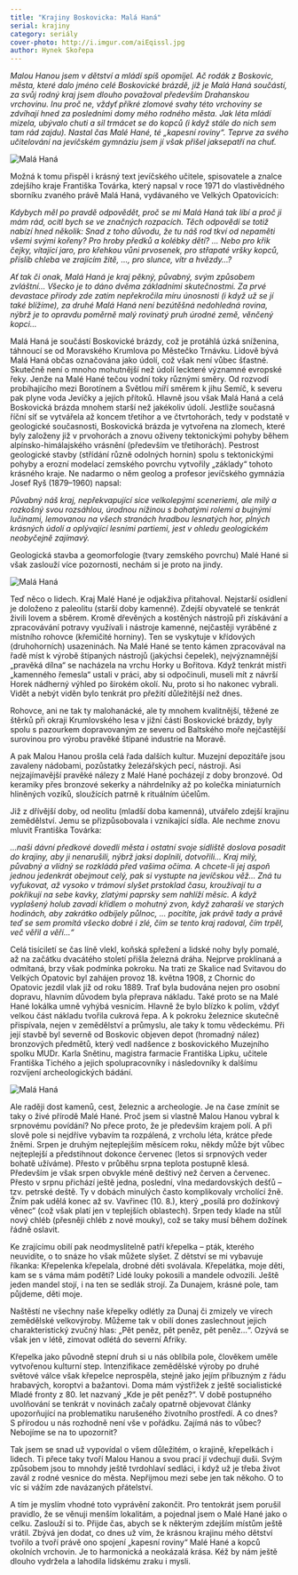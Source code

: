 ```yaml
---
title: "Krajiny Boskovicka: Malá Haná"
serial: krajiny
category: seriály
cover-photo: http://i.imgur.com/aiEqissl.jpg
author: Hynek Skořepa
---
```


*Malou Hanou jsem v dětství a mládí spíš opomíjel. Ač rodák z Boskovic, města, které dalo jméno celé Boskovické brázdě, jíž je Malá Haná součástí, za svůj rodný kraj jsem dlouho považoval především Drahanskou vrchovinu. Inu proč ne, vždyť příkré zlomové svahy této vrchoviny se zdvíhají hned za posledními domy mého rodného města. Jak léta mládí mizela, ubývalo chuti a sil trmácet se do kopců (i když stále do nich sem tam rád zajdu). Nastal čas Malé Hané, té „kapesní roviny“. Teprve za svého učitelování na jevíčském gymnáziu jsem jí však přišel jaksepatří na chuť.*

<img src="http://i.imgur.com/ZsAWXjf.jpg" alt="Malá Haná" class="img-responsive">

Možná k tomu přispěl i krásný text jevíčského učitele, spisovatele a znalce zdejšího kraje Františka Továrka, který napsal v roce 1971 do vlastivědného sborníku zvaného právě Malá Haná, vydávaného ve Velkých Opatovicích:

*Kdybych měl po pravdě odpovědět, proč se mi Malá Haná tak líbí a proč ji mám rád, ocitl bych se ve značných rozpacích. Těch odpovědí se totiž nabízí hned několik: Snad z toho důvodu, že tu náš rod tkví od nepaměti všemi svými kořeny? Pro hroby předků a kolébky dětí? … Nebo pro křik čejky, vítající jaro, pro křehkou vůni prvosenek, pro střapaté vršky kopců, příslib chleba ve zrajícím žitě, …, pro slunce, vítr a hvězdy…?*

*Ať tak či onak, Malá Haná je kraj pěkný, půvabný, svým způsobem zvláštní… Všecko je to dáno dvěma základními skutečnostmi. Za prvé devastace přírody zde zatím nepřekročila míru únosnosti (i když už se jí také blížíme), za druhé Malá Haná není bezútěšná nedohledná rovina, nýbrž je to opravdu poměrně malý rovinatý pruh úrodné země, věnčený kopci…*

Malá Haná je součástí Boskovické brázdy, což je protáhlá úzká sníženina, táhnoucí se od Moravského Krumlova po Městečko Trnávku. Lidově bývá Malá Haná občas označována jako údolí, což však není vůbec šťastné. Skutečně není o mnoho mohutnější než údolí leckteré významné evropské řeky. Jenže na Malé Hané tečou vodní toky různými směry. Od rozvodí probíhajícího mezi Borotínem a Světlou míří směrem k jihu Semíč, k severu pak plyne voda Jevíčky a jejích přítoků. Hlavně jsou však Malá Haná a celá Boskovická brázda mnohem starší než jakékoliv údolí. Jestliže současná říční síť se vytvářela až koncem třetihor a ve čtvrtohorách, tedy v podstatě v geologické současnosti, Boskovická brázda je vytvořena na zlomech, které byly založeny již v prvohorách a znovu oživeny tektonickými pohyby během alpínsko-himálajského vrásnění (především ve třetihorách). Pestrost geologické stavby (střídání různě odolných hornin) spolu s tektonickými pohyby a erozní modelací zemského povrchu vytvořily „základy“ tohoto krásného kraje. Ne nadarmo o něm geolog a profesor jevíčského gymnázia Josef Ryš (1879–1960) napsal:

*Půvabný náš kraj, nepřekvapující sice velkolepými sceneriemi, ale milý a rozkošný svou rozsáhlou, úrodnou nížinou s bohatými rolemi a bujnými lučinami, lemovanou na všech stranách hradbou lesnatých hor, plných krásných údolí a oplývající lesními partiemi, jest v ohledu geologickém neobyčejně zajímavý.*

Geologická stavba a geomorfologie (tvary zemského povrchu) Malé Hané si však zaslouží více pozornosti, nechám si je proto na jindy.

<img src="http://i.imgur.com/cjoIjCW.jpg" alt="Malá Haná" class="img-responsive">

Teď něco o lidech. Kraj Malé Hané je odjakživa přitahoval. Nejstarší osídlení je doloženo z paleolitu (starší doby kamenné). Zdejší obyvatelé se tenkrát živili lovem a sběrem. Kromě dřevěných a kostěných nástrojů při získávání a zpracovávání potravy využívali i nástroje kamenné, nejčastěji vyráběné z místního rohovce (křemičité horniny). Ten se vyskytuje v křídových (druhohorních) usazeninách. Na Malé Hané se tento kámen zpracovával na řadě míst k výrobě štípaných nástrojů (jakýchsi čepelek), nejvýznamnější „pravěká dílna“ se nacházela na vrchu Horky u Bořitova. Když tenkrát mistři „kamenného řemesla“ ustali v práci, aby si odpočinuli, museli mít z návrší Horek nádherný výhled po širokém okolí. Nu, proto si ho nakonec vybrali. Vidět a nebýt viděn bylo tenkrát pro přežití důležitější než dnes.

Rohovce, ani ne tak ty malohanácké, ale ty mnohem kvalitnější, těžené ze štěrků při okraji Krumlovského lesa v jižní části Boskovické brázdy, byly spolu s pazourkem dopravovaným ze severu od Baltského moře nejčastější surovinou pro výrobu pravěké štípané industrie na Moravě. 

A pak Malou Hanou prošla celá řada dalších kultur. Muzejní depozitáře jsou zavaleny nádobami, pozůstatky železářských pecí, nástroji. Asi nejzajímavější pravěké nálezy z Malé Hané pocházejí z doby bronzové. Od keramiky přes bronzové sekerky a náhrdelníky až po kolečka miniaturních hliněných vozíků, sloužících patrně k rituálním účelům.

Již z dřívější doby, od neolitu (mladší doba kamenná), utvářelo zdejší krajinu zemědělství. Jemu se přizpůsobovala i vznikající sídla. Ale nechme znovu mluvit Františka Továrka:

*…naši dávní předkové dovedli města i ostatní svoje sídliště doslova posadit do krajiny, aby ji nenarušili, nýbrž jaksi doplnili, dotvořili… Kraj milý, půvabný a vlídný se rozkládá před vašima očima. A chcete-li jej aspoň jednou jedenkrát obejmout celý, pak si vystupte na jevíčskou věž… Zná tu vyfukovat, až vysoko v trámoví slyšet prstoklad času, kroužívají tu a pokřikují na sebe kavky, zlatými paprsky sem nahlíží měsíc. A když vyplašený holub zavadí křídlem o mohutný zvon, když zaharaší ve starých hodinách, aby zakrátko odbíjely půlnoc, … pocítíte, jak právě tady a právě teď se sem promítá všecko dobré i zlé, čím se tento kraj radoval, čím trpěl, več věřil a věří…“*

Celá tisíciletí se čas líně vlekl, koňská spřežení a lidské nohy byly pomalé, až na začátku dvacátého století přišla železná dráha. Nejprve proklínaná a odmítaná, brzy však podmínka pokroku. Na trati ze Skalice nad Svitavou do Velkých Opatovic byl zahájen provoz 18. května 1908, z Chornic do Opatovic jezdil vlak již od roku 1889. Trať byla budována nejen pro osobní dopravu, hlavním důvodem byla přeprava nákladu. Také proto se na Malé Hané lokálka umně vyhýbá vesnicím. Hlavně že bylo blízko k polím, vždyť velkou část nákladu tvořila cukrová řepa. A k pokroku železnice skutečně přispívala, nejen v zemědělství a průmyslu, ale taky k tomu vědeckému. Při její stavbě byl severně od Boskovic objeven depot (hromadný nález) bronzových předmětů, který vedl nadšence z boskovického Muzejního spolku MUDr. Karla Snětinu, magistra farmacie Františka Lipku, učitele Františka Tichého a jejich spolupracovníky i následovníky k dalšímu rozvíjení archeologických bádání.

<img src="http://i.imgur.com/aiEqiss.jpg" alt="Malá Haná" class="img-responsive">

Ale raději dost kamenů, cest, železnic a archeologie. Je na čase zmínit se taky o živé přírodě Malé Hané. Proč jsem si vlastně Malou Hanou vybral k srpnovému povídání? No přece proto, že je především krajem polí. A při slově pole si nejdříve vybavím ta rozpálená, z vrcholu léta, krátce přede žněmi. Srpen je druhým nejteplejším měsícem roku, někdy může být vůbec nejteplejší a předstihnout dokonce červenec (letos si srpnových veder bohatě užíváme). Přesto v průběhu srpna teplota postupně klesá. Především je však srpen obvykle méně deštivý než červen a červenec. Přesto v srpnu přichází ještě jedna, poslední, vlna medardovských dešťů – tzv. petrské deště. Ty v dobách minulých často komplikovaly vrcholící žně. Žním pak udělá konec až sv. Vavřinec (10. 8.), který „posílá pro dožínkový věnec“ (což však platí jen v teplejších oblastech). Srpen tedy klade na stůl nový chléb (přesněji chléb z nové mouky), což se taky musí během dožínek řádně oslavit.

Ke zrajícímu obilí pak neodmyslitelně patří křepelka – pták, kterého neuvidíte, o to snáze ho však můžete slyšet. Z dětství se mi vybavuje říkanka: Křepelenka křepelala, drobné děti svolávala. Křepelátka, moje děti, kam se s váma mám poděti? Lidé louky pokosili a mandele odvozili. Ještě jeden mandel stojí, i na ten se sedlák strojí. Za Dunajem, krásné pole, tam půjdeme, děti moje.

Naštěstí ne všechny naše křepelky odlétly za Dunaj či zmizely ve vírech zemědělské velkovýroby. Můžeme tak v obilí dones zaslechnout jejich charakteristický zvučný hlas: „Pět peněz, pět peněz, pět peněz…“. Ozývá se však jen v létě, zimovat odlétá do severní Afriky.

Křepelka jako původně stepní druh si u nás oblíbila pole, člověkem uměle vytvořenou kulturní step. Intenzifikace zemědělské výroby po druhé světové válce však křepelce neprospěla, stejně jako jejím příbuzným z řádu hrabavých, koroptvi a bažantovi. Doma mám výstřižek z ještě socialistické Mladé fronty z 80. let nazvaný „Kde je pět peněz?“. V době postupného uvolňování se tenkrát v novinách začaly opatrně objevovat články upozorňující na problematiku narušeného životního prostředí. A co dnes? S přírodou u nás rozhodně není vše v pořádku. Zajímá nás to vůbec? Nebojíme se na to upozornit?

Tak jsem se snad už vypovídal o všem důležitém, o krajině, křepelkách i lidech. Ti přece taky tvoří Malou Hanou a svou prací jí vdechují duši. Svým způsobem jsou to mnohdy ještě tvrdohlaví sedláci, i když už je třeba život zavál z rodné vesnice do města. Nepřijmou mezi sebe jen tak někoho. O to víc si vážím zde navázaných přátelství.

A tím je myslím vhodné toto vyprávění zakončit. Pro tentokrát jsem porušil pravidlo, že se věnuji menším lokalitám, a pojednal jsem o Malé Hané jako o celku. Zaslouží si to. Přijde čas, abych se k některým zdejším místům ještě vrátil. Zbývá jen dodat, co dnes už vím, že krásnou krajinu mého dětství tvořilo a tvoří právě ono spojení „kapesní roviny“ Malé Hané a kopců okolních vrchovin. Je to harmonická a neokázalá krása. Kéž by nám ještě dlouho vydržela a lahodila lidskému zraku i mysli.